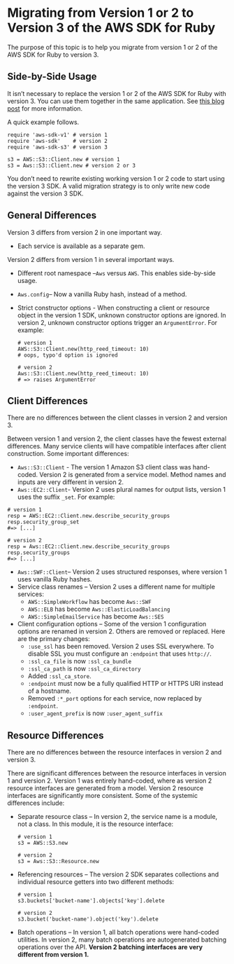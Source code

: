 # Migrating from Version 1 or 2 to Version 3 of the AWS SDK for Ruby<a name="migrating-to-v3"></a>

The purpose of this topic is to help you migrate from version 1 or 2 of the AWS SDK for Ruby to version 3\.

## Side\-by\-Side Usage<a name="side-by-side-usage"></a>

It isn’t necessary to replace the version 1 or 2 of the AWS SDK for Ruby with version 3\. You can use them together in the same application\. See [this blog post](http://ruby.awsblog.com/post/TxFKSK2QJE6RPZ/Upcoming-Stable-Release-of-AWS-SDK-for-Ruby-Version-2) for more information\.

A quick example follows\.

```
require 'aws-sdk-v1' # version 1
require 'aws-sdk'    # version 2
require 'aws-sdk-s3' # version 3

s3 = AWS::S3::Client.new # version 1
s3 = Aws::S3::Client.new # version 2 or 3
```

You don’t need to rewrite existing working version 1 or 2 code to start using the version 3 SDK\. A valid migration strategy is to only write new code against the version 3 SDK\.

## General Differences<a name="general-differences"></a>

Version 3 differs from version 2 in one important way\.
+ Each service is available as a separate gem\.

Version 2 differs from version 1 in several important ways\.
+ Different root namespace –`Aws` versus `AWS`\. This enables side\-by\-side usage\.
+  `Aws.config`– Now a vanilla Ruby hash, instead of a method\.
+ Strict constructor options \- When constructing a client or resource object in the version 1 SDK, unknown constructor options are ignored\. In version 2, unknown constructor options trigger an `ArgumentError`\. For example:

  ```
  # version 1
  AWS::S3::Client.new(http_reed_timeout: 10)
  # oops, typo'd option is ignored
  
  # version 2
  Aws::S3::Client.new(http_reed_timeout: 10)
  # => raises ArgumentError
  ```

## Client Differences<a name="client-differences"></a>

There are no differences between the client classes in version 2 and version 3\.

Between version 1 and version 2, the client classes have the fewest external differences\. Many service clients will have compatible interfaces after client construction\. Some important differences:
+  `Aws::S3::Client` \- The version 1 Amazon S3 client class was hand\-coded\. Version 2 is generated from a service model\. Method names and inputs are very different in version 2\.
+  `Aws::EC2::Client`\- Version 2 uses plural names for output lists, version 1 uses the suffix `_set`\. For example:

  ```
  # version 1
  resp = AWS::EC2::Client.new.describe_security_groups
  resp.security_group_set
  #=> [...]
  
  # version 2
  resp = Aws::EC2::Client.new.describe_security_groups
  resp.security_groups
  #=> [...]
  ```
+  `Aws::SWF::Client`– Version 2 uses structured responses, where version 1 uses vanilla Ruby hashes\.
+ Service class renames – Version 2 uses a different name for multiple services:
  +  `AWS::SimpleWorkflow` has become `Aws::SWF` 
  +  `AWS::ELB` has become `Aws::ElasticLoadBalancing` 
  +  `AWS::SimpleEmailService` has become `Aws::SES` 
+ Client configuration options – Some of the version 1 configuration options are renamed in version 2\. Others are removed or replaced\. Here are the primary changes:
  +  `:use_ssl` has been removed\. Version 2 uses SSL everywhere\. To disable SSL you must configure an `:endpoint` that uses `http://`\.
  +  `:ssl_ca_file` is now `:ssl_ca_bundle` 
  +  `:ssl_ca_path` is now `:ssl_ca_directory` 
  + Added `:ssl_ca_store`\.
  +  `:endpoint` must now be a fully qualified HTTP or HTTPS URI instead of a hostname\.
  + Removed `:*_port` options for each service, now replaced by `:endpoint`\.
  +  `:user_agent_prefix` is now `:user_agent_suffix` 

## Resource Differences<a name="resource-differences"></a>

There are no differences between the resource interfaces in version 2 and version 3\.

There are significant differences between the resource interfaces in version 1 and version 2\. Version 1 was entirely hand\-coded, where as version 2 resource interfaces are generated from a model\. Version 2 resource interfaces are significantly more consistent\. Some of the systemic differences include:
+ Separate resource class – In version 2, the service name is a module, not a class\. In this module, it is the resource interface:

  ```
  # version 1
  s3 = AWS::S3.new
  
  # version 2
  s3 = Aws::S3::Resource.new
  ```
+ Referencing resources – The version 2 SDK separates collections and individual resource getters into two different methods:

  ```
  # version 1
  s3.buckets['bucket-name'].objects['key'].delete
  
  # version 2
  s3.bucket('bucket-name').object('key').delete
  ```
+ Batch operations – In version 1, all batch operations were hand\-coded utilities\. In version 2, many batch operations are autogenerated batching operations over the API\. **Version 2 batching interfaces are very different from version 1\.** 